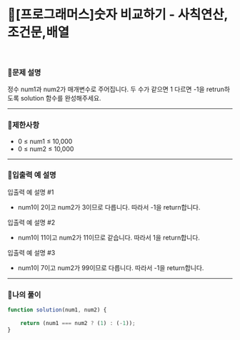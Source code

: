 # 🦄[프로그래머스]숫자 비교하기 - 사칙연산,조건문,배열
<br/>

### 🧡문제 설명
정수 num1과 num2가 매개변수로 주어집니다. 두 수가 같으면 1 다르면 -1을 retrun하도록 solution 함수를 완성해주세요.
***
### 💛제한사항
- 0 ≤ num1 ≤ 10,000
- 0 ≤ num2 ≤ 10,000
***
### 💙입출력 예 설명
입출력 예 설명 #1
- num1이 2이고 num2가 3이므로 다릅니다. 따라서 -1을 return합니다.

입출력 예 설명 #2
- num1이 11이고 num2가 11이므로 같습니다. 따라서 1을 return합니다.

입출력 예 설명 #3
- num1이 7이고 num2가 99이므로 다릅니다. 따라서 -1을 return합니다.
***
### 💜나의 풀이
```javascript
function solution(num1, num2) {
    
    return (num1 === num2 ? (1) : (-1));
}
```